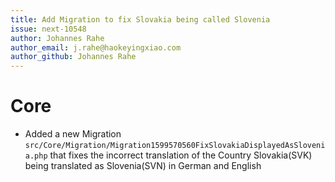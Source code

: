 ```yaml
---
title: Add Migration to fix Slovakia being called Slovenia
issue: next-10548
author: Johannes Rahe
author_email: j.rahe@haokeyingxiao.com 
author_github: Johannes Rahe
---
```

# Core
*  Added a new Migration `src/Core/Migration/Migration1599570560FixSlovakiaDisplayedAsSlovenia.php` that fixes the incorrect translation of the Country Slovakia(SVK) being translated as Slovenia(SVN)
in German and English
